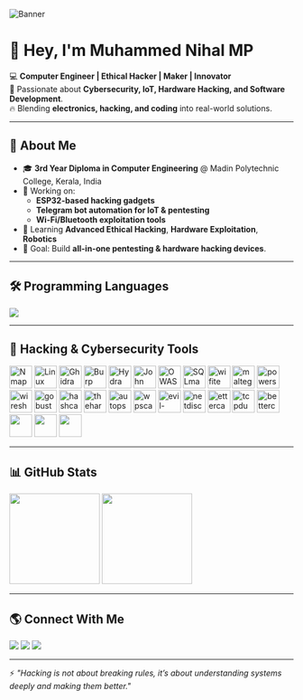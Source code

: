 <!-- Profile Banner -->
![Banner](https://i.ibb.co/ZmT3LPm/hacker-banner.jpg)

# 👋 Hey, I'm **Muhammed Nihal MP**

💻 **Computer Engineer | Ethical Hacker | Maker | Innovator**  
🚀 Passionate about **Cybersecurity, IoT, Hardware Hacking, and Software Development**.  
🔥 Blending **electronics, hacking, and coding** into real-world solutions.  

---

## 🧠 About Me
- 🎓 **3rd Year Diploma in Computer Engineering** @ Madin Polytechnic College, Kerala, India  
- 🔭 Working on:  
  - **ESP32-based hacking gadgets**  
  - **Telegram bot automation for IoT & pentesting**  
  - **Wi-Fi/Bluetooth exploitation tools**
- 🌱 Learning **Advanced Ethical Hacking**, **Hardware Exploitation**, **Robotics**
- 🎯 Goal: Build **all-in-one pentesting & hardware hacking devices**.

---

## 🛠 Programming Languages
<p>
<img src="https://skillicons.dev/icons?i=python,cpp,c,java,php,bash,go,rust,js,html,css" />
</p>

---

## 🔐 Hacking & Cybersecurity Tools
<p>
<!-- Nmap (Highlighted) -->
<img src="https://www.kali.org/tools/nmap/images/nmap-logo.svg" height="40" title="Nmap - Network Scanner" />

<!-- Other tools -->
<img src="https://upload.wikimedia.org/wikipedia/commons/3/35/Tux.svg" height="40" title="Linux" />
<img src="https://www.pinclipart.com/picdir/big/344-3448955_ghidra-logo-with-dragon-clipart.png" height="40" title="Ghidra" />
<img src="https://www.kali.org/tools/burpsuite/images/burpsuite-logo.svg" height="40" title="Burp Suite" />
<img src="https://www.kali.org/tools/hydra/images/hydra-logo.svg" height="40" title="Hydra" />
<img src="https://www.kali.org/tools/john/images/john-logo.svg" height="40" title="John the Ripper" />
<img src="https://www.kali.org/tools/zaproxy/images/zaproxy-logo.svg" height="40" title="OWASP ZAP" />
<img src="https://www.kali.org/tools/sqlmap/images/sqlmap-logo.svg" height="40" title="SQLmap" />
<img src="https://www.kali.org/tools/wifite/images/wifite-logo.svg" height="40" title="wifite" />
<img src="https://www.kali.org/tools/maltego/images/maltego-logo.svg" height="40" title="maltego" />
<img src="https://www.kali.org/tools/powershell/images/powershell-logo.svg" height="40" title="powershell" />
<img src="https://www.kali.org/tools/wireshark/images/wireshark-logo.svg" height="40" title="wireshark" />
<img src="https://www.kali.org/tools/gobuster/images/gobuster-logo.svg" height="40" title="gobuster" />
<img src="https://www.kali.org/tools/hashcat/images/hashcat-logo.svg" height="40" title="hashcat" />
<img src="https://www.kali.org/tools/theharvester/images/theharvester-logo.svg" height="40" title="theharvester" />
<img src="https://www.kali.org/tools/autopsy/images/autopsy-logo.svg" height="40" title="autopsy" />
<img src="https://www.kali.org/tools/wpscan/images/wpscan-logo.svg" height="40" title="wpscan" />
<img src="https://www.kali.org/tools/evil-winrm/images/evil-winrm-logo.svg" height="40" title="evil-winrm" />
<img src="https://www.kali.org/tools/netdiscover/images/netdiscover-logo.svg" height="40" title="netdiscover" />
<img src="https://www.kali.org/tools/ettercap/images/ettercap-logo.svg" height="40" title="ettercap" />
<img src="https://www.kali.org/tools/tcpdump/images/tcpdump-logo.svg" height="40" title="tcpdump" />
<img src="https://www.kali.org/tools/bettercap/images/bettercap-logo.svg" height="40" title="bettercap" />
<img src="" height="40" title="" />
<img src="" height="40" title="" />
<img src="" height="40" title="" />
</p>

---

## 📊 GitHub Stats
<p>
<img src="https://github-readme-stats.vercel.app/api?username=Muhammednihalmp&show_icons=true&theme=radical" height="160" />
<img src="https://github-readme-streak-stats.herokuapp.com/?user=Muhammednihalmp&theme=radical" height="160" />
</p>

---

## 🌎 Connect With Me
<p>
<a href="mailto:muhammadnihalmp955@gmail.com"><img src="https://img.shields.io/badge/Email-D14836?style=for-the-badge&logo=gmail&logoColor=white" /></a>
<a href="https://www.linkedin.com/in/muhammed-nihal-mp-96a346283/"><img src="https://img.shields.io/badge/LinkedIn-0077B5?style=for-the-badge&logo=linkedin&logoColor=white" /></a>
<a href="https://t.me/Muhammed_Nihal_MP"><img src="https://img.shields.io/badge/Telegram-26A5E4?style=for-the-badge&logo=telegram&logoColor=white" /></a>
</p>

---

⚡ *"Hacking is not about breaking rules, it’s about understanding systems deeply and making them better."*
